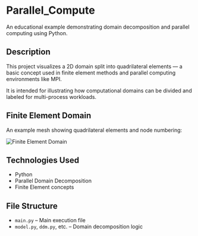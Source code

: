 # Parallel_Compute

An educational example demonstrating domain decomposition and parallel computing using Python.

## Description

This project visualizes a 2D domain split into quadrilateral elements — a basic concept used in finite element methods and parallel computing environments like MPI.

It is intended for illustrating how computational domains can be divided and labeled for multi-process workloads.

## Finite Element Domain

An example mesh showing quadrilateral elements and node numbering:

![Finite Element Domain](finite_element_domain_large_font.png)

## Technologies Used

- Python
- Parallel Domain Decomposition
- Finite Element concepts

## File Structure

- `main.py` – Main execution file
- `model.py`, `ddm.py`, etc. – Domain decomposition logic

